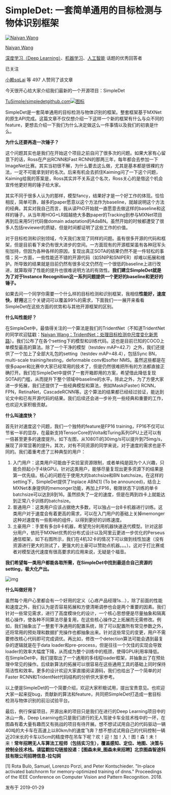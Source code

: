 # SimpleDet: 一套简单通用的目标检测与物体识别框架

[![Naiyan Wang](https://pic4.zhimg.com/da8e974dc_xs.jpg)](https://www.zhihu.com/people/naiyan-wang)

[Naiyan Wang](https://www.zhihu.com/people/naiyan-wang)[](https://www.zhihu.com/question/48509984)

[深度学习（Deep Learning）](https://www.zhihu.com/people/naiyan-wang/creations/19813032)、[机器学习](https://www.zhihu.com/people/naiyan-wang/creations/19559450)、[人工智能](https://www.zhihu.com/people/naiyan-wang/creations/19551275) 话题的优秀回答者

已关注

[小赖sqLai](https://www.zhihu.com/people/lai-shen-qi) 等 497 人赞同了该文章

今天很开心给大家介绍我们最新的一个开源项目：SimpleDet

[TuSimple/simpledetgithub.com![图标](https://pic2.zhimg.com/v2-1ffca3fdc42f778d7674d48d142cfc3d_ipico.jpg)](https://link.zhihu.com/?target=https%3A//github.com/TuSimple/simpledet)

SimpleDet是一套简单通用的目标检测与物体识别的框架。整套框架基于MXNet的原生API完成。这篇文章不仅仅想介绍一下这样一个新的框架有什么与众不同的feature，更想去介绍一下我们为什么决定做这么一件事情以及我们的初衷是什么。

**为什么还要再造一次锤子？**

这个问题其实也是我们在开始这个项目之前自问了很多次的问题。如果大家有心留意下的话，Ross在产出RCNN和Fast RCNN的那两三年，每年都会去参加一下ImageNet比赛。其实当初很不解，为什么要去这么做，尤其是基本都是很裸的方法，一定不可能拿到好的名次。后来有机会去抓住Kaiming问了一下这个问题，Kaiming给我的答案是，Ross其实并不关系这个名次，Ross关心的是借这个机会宣传他更好用的锤子给大家。

其实不同于很多人认为的那样，模型fancy，结果好才是一个好工作的体现。恰恰相反，简单可靠，越多的paper愿意以这个方法作为baseline，就越说明这个方法的经典。其实对我自己而言，我从读PhD开始就一直愿意去做这样的baseline和这样的锤子。从当年用HOG+LR超越绝大多数paper的Tracking到参与MXNet项目再到后来用5行代码做domain adaptation的AdaBN。虽然开始的时候都遭受了很多人包括reviewer的质疑，但是时间都证明了这些工作的价值。

对于目标检测和识别领域，今天我们发现了同样的问题。虽有很多开源的代码和框架，但是目前看下来仍有很大进步的空间。一方面现有的开源框架虽有各种冠军头衔加持，但因为各种各样的原因，复现出真正SOTA的结果仍然不是一件轻松的事情；另一方面，一些性能还不错的开源代码（如SNIP和SNIPER）却难以拓展和维护。所导致的结果就是目前仍然有很多论文仍然在一个很低的baseline上进行改进，就算取得了性能的提升也很难说明方法的有效性。**我们建立SimpleDet就是为了对于Instance Recognition这一系列问题提供一个更好的baseline和更好的锤子。**

如果去问一个同学你需要一个什么样的目标检测和识别框架，我相信**性能好，速度快，好用**这三个关键词可以覆盖99%的需求，下面我们一一展开来看看SimpleDet在这些方面的优势和与其他开源框架的区别。

**什么叫性能好？**

在SimpleDet中，最值得关注的一个算法是我们的TridentNet（不知道TridentNet的同学欢迎猛戳：[Naiyan Wang：TridentNet：处理目标检测中尺度变化新思路](https://zhuanlan.zhihu.com/p/54334986)）。我们公布了在各个setting下的模型和训练代码。这也是目前已知的COCO上单模型最高的算法。除了一个干净的模型（testdev mAP=42.7）之外，我们还提供了一个加上了全部大礼包的setting（testdev mAP=48.4），包括Sync BN，multi-scale training/testing，deformable conv和softer NMS。虽然这些都是在很多paper和比赛中大家已经常用的技术了，但是仍然很难把所有的方法都直接正确打开。我们在SimpleDet中提供了一套开箱即用的方案，希望借此降低复现SOTA的门槛，从而提升下整个领域中baseline的水平。除此之外，为了方便大家进一步拓展，我们还提供了一些经典模型和算法，例如Mask(Faster) RCNN，FPN，RetinaNet，CascadeRCNN等。这个算法的结果都已经经过验证，能达到论文中和已有开源代码的结果。我们后续还会进一步补充一些经典和重要的工作，也欢迎大家积极贡献。

**什么叫速度快？**

首先针对速度这个问题，我们一个独特的feature是FP16 training，FP16不仅可以节省一半的显存，在最新支持TensorCore的Volta和Turing系列GPU上还可以有一倍甚至更多的速度提升。如下左图，从1080Ti的30img/s可以提升到75img/s，展现了非常显著的提升。其次，对有不同资源的同学来说，对于速度的需求也是不同的。我们着重考虑了三种典型的用户：

1. 入门用户：这类用户可能由于实验室资源限制，或者单纯是因为个人兴趣，只能负担起小于4块GPU。针对这类用户，能够尽量复现出更多资源下的结果是第一优先级。核心的问题在于使用大的batchsize和BN batchsize。在这样的setting下，SimpleDet提供了Inplace ABN[1] (To be announced)，结合上MXNet本身提供的memonger功能，再加上FP16，极限状态下训练的单卡batchsize可以达到8到16。虽然损失了一定的速度，但是在两到四卡上就能达到正常八卡训练的batchsize。
2. 普通用户：这类用户应该占据绝大多数，可以独占一台8卡机器进行训练。这类用户对于速度会有着更高的需求，可以在入门用户的基础上关掉memonger这种对速度有一些影响的组件，以得到更好的训练速度。
3. 土豪用户：手里有多台8卡机器，希望充分利用机器快速迭代模型。针对这部分用户，依托于MXNet优秀的分布式设计以及阿里云更进一步优化的Perseus通信框架，如下右图所示，我们在4机32卡的情况下可以做到线性加速（没有资源进行更大的测试了，更强大的土豪可以赞助点机器。。。）。这对于打比赛或者对模型迭代速度有很高要求的应用来说，无疑是个福音。

**我们希望每一类用户都能各取所需，在SimpleDet中找到最适合自己资源的setting，极大化产出。**

![img](https://pic3.zhimg.com/80/v2-164dd3b34ce22433ed52b9151b407802_hd.jpg)

**什么叫做好用？**

虽然每个用户心里都会有一个好用的定义（心疼产品经理1s...），除了前面的性能和速度之外，我们认为是否容易拓展和方便清晰调参也会是两个重要的因素。我们针对一些常见需求，进行了高度模块化的设计，一个核心思想便是尽量抽象和隔离核心操作，使各种不同算法尽量复用，在这些核心操作之上拓展而无需修改。例如，我们抽象出了一整套干净通用的配置系统，除了可以配置所有常见参数之外，还将常用的预处理和数据扩充操作也都抽象出来。针对这些常见的变更，用户不需要修改核心代码即可完成调优。再比如，修改一个detection算法可能会遇到最复杂的逻辑就是在于data loader和pre-process，但是往往一个欠佳的实现会导致loader的效率大幅度下降，从而成为整个训练中的瓶颈，使得GPU利用率降低。在SimpleDet中，我们提取出了一个通用的多线程loader框架，并抽象出了在预处理中常见的操作。后续新算法的拓展可以很容易在这些通用工具的基础上同时保持简洁性和效率。更多的设计欢迎大家直接阅读源码，我们也给出了一个简单的对Faster RCNN和TridentNet代码结构的分析供大家参考。

以上便是SimpleDet的一个简要介绍，欢迎大家积极试用，提出宝贵意见。也欢迎大家一起来捉bug，贡献新的算法和feature，共同把SimpleDet打造成一套目标检测与物体识别的前沿试验平台。

最后，例行保留项目。开源出来的项目只是我们在进行的Deep Learning项目中的冰山一角，Deep Learning也只是我们进行的无人驾驶卡车全技术栈中的一环，在图森有着大量有趣而又有挑战的项目有待开展。想不想试试用自己的代码驱动一辆40吨的大卡车在高速上以80km/h的速度飞奔？想不想试试用自己的代码控制一辆近20米长的卡车以5cm的精度停在吊车下呢？欢！迎！加！入！图！森！未！来！**常年招聘无人车算法工程师（包括实习生），覆盖感知、定位、地图、决策与控制全技术栈。请猛戳拉勾链接投递：【图森未来_图森未来招聘】北京图森智途科技有限公司招聘信息-拉勾网**



[1] Rota Bulò, Samuel, Lorenzo Porzi, and Peter Kontschieder. "In-place activated batchnorm for memory-optimized training of dnns." Proceedings of the IEEE Conference on Computer Vision and Pattern Recognition. 2018.

发布于 2019-01-29